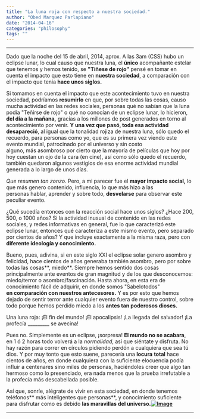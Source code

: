 ```yaml
---
title: "La luna roja con respecto a nuestra sociedad."
author: "Obed Marquez Parlapiano"
date: "2014-04-16"
categories: "philosophy"
tags: ""
---
```


* * *

Dado que la noche del 15 de abril, 2014, aprox. A las 3am (CSS) hubo un eclipse lunar, lo cual causo que nuestra luna, el **único** acompañante estelar que tenemos y hemos tenido, se **"Tiñese de rojo"** pensé en tomar en cuenta el impacto que esto tiene en **nuestra sociedad**, a comparación con el impacto que tenia **hace unos siglos.**

Si tomamos en cuenta el impacto que este acontecimiento tuvo en nuestra sociedad, podríamos **resumirlo** en que, por sobre todas las cosas, causo mucha actividad en las redes sociales, personas qué no sabían que la luna podía "Teñirse de rojo" o qué no conocían de un eclipse lunar, lo hicieron, **del día a la mañana,** gracias a los millones de post generados en torno al acontecimiento por venir. **Y una vez que pasó, toda esa actividad desapareció**, al igual que la tonalidad rojiza de nuestra luna, sólo quedo el recuerdo, para personas como yo, que es su primera vez viendo este evento mundial, patrocinado por el universo y sin costo alguno, más asombroso por cierto que la mayoría de películas que hoy por hoy cuestan un ojo de la cara (en cine), así como sólo quedo el recuerdo, también quedaron algunos vestigios de esa enorme actividad mundial generada a lo largo de unos días.

_Que resumen tan zonzo_. Pero, a mi parecer fue el **mayor impacto social,** lo que más genero contenido, influencia, lo que más hizo a las personas hablar, aprender y sobre todo, **desvelarse** para observar este peculiar evento.

¿Qué sucedía entonces con la reacción social hace unos siglos? ¿Hace 200, 500, o 1000 años? Si la actividad inusual de contenido en las redes sociales, y redes informativas en general, fue lo que caracterizó este eclipse lunar, entonces qué caracteriza a este mismo evento, pero separado por cientos de años? Y que incluye exactamente a la misma raza, pero con **diferente ideología y conocimiento.**

Bueno, pues, adivina, si en este siglo XXI el eclipse solar genero asombro y felicidad, hace cientos de años generaba también asombro, pero por sobre todas las cosas**, miedo**. Siempre hemos sentido dos cosas principalmente ante eventos de gran magnitud y de los que desconocemos: miedo/terror o asombro/fascinación. Hasta ahora, en esta era de conocimiento fácil de adquirir, en donde somos "Sabelotodos" **en comparación con nuestros antecesores.** Y es por esto que hemos dejado de sentir terror ante cualquier evento fuera de nuestro control, sobre todo porque hemos perdido miedo a los **antes tan poderosos dioses.**

Una luna roja: ¡El fin del mundo! ¡El apocalipsis! ¡La llegada del salvador! ¡La profecía \_\_\_\_\_\_\_\_\_ se avecina!

Pues no. Simplemente es un eclipse, ¡sorpresa! **El mundo no se acabara**, en 1 ó 2 horas todo volverá a la _normalidad_, así que siéntate y disfruta. No hay razón para correr en círculos pidiendo perdón a cualquiera que sea tú dios. Y por muy tonto que esto suene, parecería una **locura** **total** hace cientos de años, en donde cualquiera con la suficiente elocuencia podía influir a centenares sino miles de personas, haciéndoles creer que algo tan hermoso como lo presenciado, era nada menos que la prueba irrefutable a la profecía más descabellada posible.

Así que, sonríe, alégrate de vivir en esta sociedad, en donde tenemos teléfonos** más inteligentes que personas**, y conocimiento suficiente para disfrutar como es debido **las maravillas del universo.[![Image](https://obedparla.com/wp-content/uploads/2014/04/red_moon_during_lunar_eclipse.jpg?w=587)](https://obedparla.com/wp-content/uploads/2014/04/red_moon_during_lunar_eclipse.jpg)**

* * *

